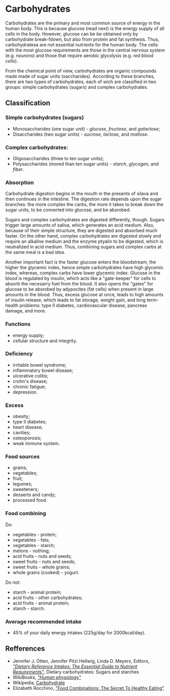 # Carbohydrates

Carbohydrates are the primary and most common source of energy in the human body. This is because glucose (read next) is the energy supply of all cells in the body. However, glucose can be be obtained only by carbohydrate break-fdown, but also from 
protein and fat synthesis. Thus, carbohydratesa are not essential nutrients for the human body. The cells with the most glucose requirements are those in the central nervous system (e.g. _neurons_) and those that require aerobic glycolysis (e.g. _red blood cells_).

From the chemical point of view, carbohydrates are organic compounds made made of sugar units (saccharides). According to these branches, there are two types of carbohydrates, each of wich are classified in two groups: simple carbohydrates (sugars) and complex carbohydrates.

## Classification
### Simple carbohydrates (sugars)
- Monosaccharides (one sugar unit) - _glucose_, _fructose_, and _galactose_;
- Disaccharides (two sugar units) - _sucrose_, _lactose_, and _maltose_.

### Complex carbohydrates:
- Oligosaccharides (three to ten sugar units);
- Polysaccharides (mored than ten sugar units) - _starch_, _glycogen_, and _fiber_.

### Absorption
Carbohydrate digestion begins in the mouth in the presents of silava and then continues in the intestine. The digestion rate depends upon the sugar branches: 
the more complex the carbs, the more it takes to break down the sugar units, to be converted into glucose, and be absrobed.

Sugars and complex carbohydrates are digested differently, though. Sugars trigger large amounts of saliva, which generates an acid medium. Also, because of 
their simple structure, they are digested and absorbed much faster. On the other hand, complex carbohydrates are digested slowly and require an alkaline medium 
and the enzyme ptyalin to be digested, which is neutralized in acid medium. Thus, combining sugars and complex carbs at the same meal is a bad idea.

Another important fact is the faster glucose enters the bloodstream, the higher the glycemic index, hence simple carbohydrates have high glycemic  index, whereas, complex carbs have lower glycemic index.
Glucose in the blood is regulated by insulin, which acts like a "gate-keeper" for cells to absorb the necesarry fuel from the blood. It also opens the "gates" 
for glucose to be absrobed by adypocites (fat cells) when present in large amounts in the blood. Thus, excess glucose at once, leads to high amounts of insulin release, which leads to fat storage, weight gain, and long term-health problems: type II diabetes, cardiovascular disease, pancreas damage, and more.

### Functions
- energy supply;
- cellular structure and integrity.

### Deficiency
- irritable bowel syndrome;
- inflammatory bowel disease;
- ulcerative colitis;
- crohn's disease;
- chronic fatigue;
- depression.

### Excess
- obesity;
- type II diabetes;
- heart disease;
- cavities;
- osteoporosis;
- weak immune system.

### Food sources
- grains;
- vegetables;
- fruit;
- legumes;
- sweeteners;
- desserts and candy;
- processed food.

### Food combining
Do:
- vegetables - protein;
- vegetables - fats;
- vegetables - starch;
- melons - nothing;
- acid fruits - nuts and seeds;
- sweet fruits - nuts and seeds;
- sweet fruits - whole grains;
- whole grains (cooked) - yogurt.

Do not:
- starch - animal protein;
- acid fruits - other carbohydrates;
- acid fruits - animal protein;
- starch - starch.

### Average recommended intake
- 45% of your daily energy intakes (225g/day for 2000kcal/day).

## Refferences
- Jennifer J. Otten, Jennifer Pitzi Hellwig, Linda D. Meyers, Editors, [_"Dietary Reference Intakes: The Essential Guide to Nutrient Requirements"_](https://www.amazon.com/Dietary-Reference-Intakes-Essential-Requirements/dp/0309157420), Dietary carbohydrates: Sugars and starches
- WikiBooks, [_"Human physiology"_](https://en.wikibooks.org/wiki/Human_Physiology/Nutrition#Carbohydrates)
- Wikipedia, [Carbohydrate](https://en.wikipedia.org/wiki/Carbohydrate)
- Elizabeth Rocchino, ["Food Combinations: The Secret To Healthy Eating"](http://www.mindbodygreen.com/0-7896/food-combinations-the-secret-to-healthy-eating.html)